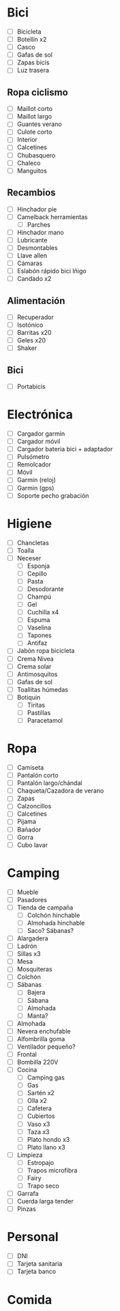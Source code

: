 # Bici
- [ ] Bicicleta
- [ ] Botellín x2
- [ ] Casco
- [ ] Gafas de sol
- [ ] Zapas bicis
- [ ] Luz trasera

## Ropa ciclismo

- [ ] Maillot corto
- [ ] Maillot largo
- [ ] Guantes verano
- [ ] Culote corto
- [ ] Interior
- [ ] Calcetines
- [ ] Chubasquero
- [ ] Chaleco
- [ ] Manguitos

## Recambios
- [ ] Hinchador pie
- [ ] Camelback herramientas
  - [ ] Parches
- [ ] Hinchador mano
- [ ] Lubricante
- [ ] Desmontables
- [ ] Llave allen
- [ ] Cámaras
- [ ] Eslabón rápido bici Iñigo
- [ ] Candado x2

## Alimentación
- [ ] Recuperador
- [ ] Isotónico
- [ ] Barritas x20
- [ ] Geles x20
- [ ] Shaker

## Bici
- [ ] Portabicis

# Electrónica
- [ ] Cargador garmin
- [ ] Cargador móvil
- [ ] Cargador bateria bici + adaptador
- [ ] Pulsómetro
- [ ] Remolcador
- [ ] Móvil
- [ ] Garmin (reloj)
- [ ] Garmin (gps)
- [ ] Soporte pecho grabación
  
# Higiene

- [ ] Chancletas
- [ ] Toalla
- [ ] Neceser
  - [ ] Esponja
  - [ ] Cepillo
  - [ ] Pasta
  - [ ] Desodorante
  - [ ] Champú
  - [ ] Gel
  - [ ] Cuchilla x4
  - [ ] Espuma
  - [ ] Vaselina
  - [ ] Tapones
  - [ ] Antifaz
- [ ] Jabón ropa bicicleta
- [ ] Crema Nivea
- [ ] Crema solar
- [ ] Antimosquitos
- [ ] Gafas de sol
- [ ] Toallitas húmedas
- [ ] Botiquin
  - [ ] Tiritas
  - [ ] Pastillas
  - [ ] Paracetamol

# Ropa

- [ ] Camiseta
- [ ] Pantalón corto
- [ ] Pantalón largo/chándal
- [ ] Chaqueta/Cazadora de verano
- [ ] Zapas
- [ ] Calzoncillos
- [ ] Calcetines
- [ ] Pijama
- [ ] Bañador
- [ ] Gorra
- [ ] Cubo lavar

# Camping

- [ ] Mueble
- [ ] Pasadores
- [ ] Tienda de campaña
  - [ ] Colchón hinchable
  - [ ] Almohada hinchable
  - [ ] Saco? Sábanas?
- [ ] Alargadera
- [ ] Ladrón
- [ ] Sillas x3
- [ ] Mesa
- [ ] Mosquiteras
- [ ] Colchón
- [ ] Sábanas
  - [ ] Bajera
  - [ ] Sábana
  - [ ] Almohada
  - [ ] Manta?
- [ ] Almohada
- [ ] Nevera enchufable
- [ ] Alfombrilla goma
- [ ] Ventilador pequeño?
- [ ] Frontal
- [ ] Bombilla 220V
- [ ] Cocina
  - [ ] Camping gas
  - [ ] Gas
  - [ ] Sartén x2
  - [ ] Olla x2
  - [ ] Cafetera
  - [ ] Cubiertos
  - [ ] Vaso x3
  - [ ] Taza x3
  - [ ] Plato hondo x3
  - [ ] Plato llano x3
- [ ] Limpieza
  - [ ] Estropajo
  - [ ] Trapos microfibra
  - [ ] Fairy
  - [ ] Trapo seco
- [ ] Garrafa
- [ ] Cuerda larga tender
- [ ] Pinzas

# Personal
- [ ] DNI
- [ ] Tarjeta sanitaria
- [ ] Tarjeta banco

# Comida
